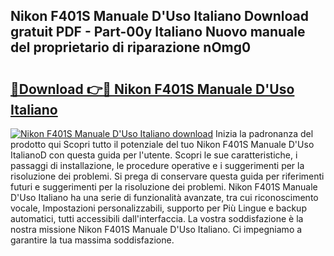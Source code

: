 ## Nikon F401S Manuale D'Uso Italiano Download gratuit PDF - Part-00y Italiano Nuovo manuale del proprietario di riparazione nOmg0

# <h2><a href="http://dffqxl2.blite.top/?on=Nikon+F401S+Manuale+D%27Uso+Italiano">🔗Download 👉🔴 Nikon F401S Manuale D'Uso Italiano</a></h2>

[![Nikon F401S Manuale D'Uso Italiano download](https://i.imgur.com/lujVjoI.png)](http://dffqxl2.blite.top/?on=Nikon+F401S+Manuale+D%27Uso+Italiano)
Inizia la padronanza del prodotto qui Scopri tutto il potenziale del tuo Nikon F401S Manuale D'Uso ItalianoD con questa guida per l'utente. Scopri le sue caratteristiche, i passaggi di installazione, le procedure operative e i suggerimenti per la risoluzione dei problemi. Si prega di conservare questa guida per riferimenti futuri e suggerimenti per la risoluzione dei problemi. Nikon F401S Manuale D'Uso Italiano ha una serie di funzionalità avanzate, tra cui riconoscimento vocale, Impostazioni personalizzabili, supporto per Più Lingue e backup automatici, tutti accessibili dall'interfaccia. La vostra soddisfazione è la nostra missione Nikon F401S Manuale D'Uso Italiano. Ci impegniamo a garantire la tua massima soddisfazione.
